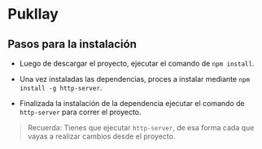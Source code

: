 # Pukllay


## Pasos para la instalación
- Luego de descargar el proyecto, ejecutar el comando de  `npm install`.

- Una vez instaladas las dependencias, proces a instalar mediante `npm install -g http-server`.

- Finalizada la instalación de la dependencia ejecutar el comando de `http-server` para correr el proyecto.

>Recuerda: 
>Tienes que ejecutar `http-server`, de esa forma cada que vayas a realizar cambios desde el proyecto. 
